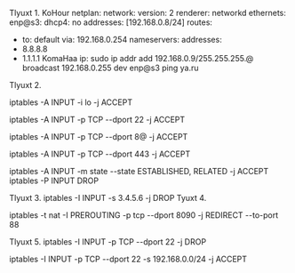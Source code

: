 Tlyuxt 1.
KoHour netplan:
network:
version: 2
renderer: networkd
ethernets:
enp@s3:
dhcp4: no
addresses: [192.168.0.8/24]
routes:
- to: default
via: 192.168.0.254
nameservers:
addresses:
- 8.8.8.8
- 1.1.1.1
KomaHaa ip:
sudo ip addr add 192.168.0.9/255.255.255.@ broadcast 192.168.0.255
dev enp@s3
ping ya.ru

Tlyuxt 2.

iptables -A INPUT -i lo -j ACCEPT

iptables -A INPUT -p TCP --dport 22 -j ACCEPT

iptables -A INPUT -p TCP --dport 8@ -j ACCEPT

iptables -A INPUT -p TCP --dport 443 -j ACCEPT

iptables -A INPUT -m state --state ESTABLISHED, RELATED -j ACCEPT
iptables -P INPUT DROP

Tlyuxt 3.
iptables -I INPUT -s 3.4.5.6 -j DROP
Tyuxt 4.

iptables -t nat -I PREROUTING -p tcp --dport 8090 -j REDIRECT
--to-port 88

Tlyuxt 5.
iptables -I INPUT -p TCP --dport 22 -j DROP

iptables -I INPUT -p TCP --dport 22 -s 192.168.0.0/24 -j ACCEPT